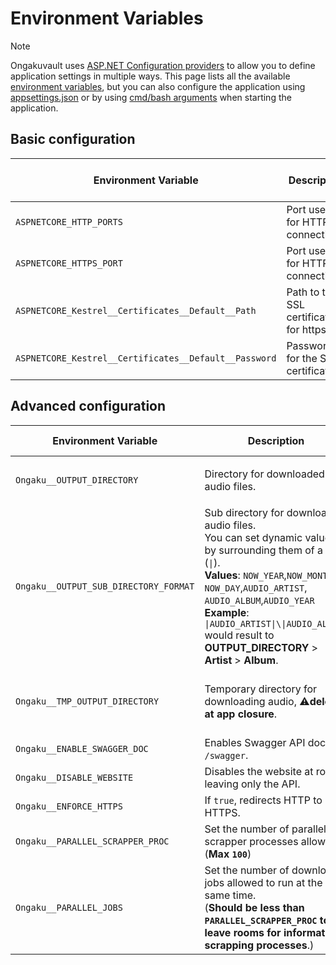 # Environment Variables
> [!NOTE]  
> Ongakuvault uses [ASP.NET Configuration providers](https://learn.microsoft.com/aspnet/core/fundamentals/configuration/?view=aspnetcore-8.0) to allow you to define application settings in multiple ways.
> This page lists all the available [environment variables](https://learn.microsoft.com/aspnet/core/fundamentals/configuration/?view=aspnetcore-8.0#non-prefixed-environment-variables), but you can also
> configure the application using [appsettings.json](https://learn.microsoft.com/aspnet/core/fundamentals/configuration/?view=aspnetcore-8.0#appsettingsjson) or by using
> [cmd/bash arguments](https://learn.microsoft.com/aspnet/core/fundamentals/configuration/?view=aspnetcore-8.0#command-line-arguments) when starting the application.
## Basic configuration
| Environment Variable                                | Description                            | Default Value                    | Docker Default Value |
|-----------------------------------------------------|----------------------------------------|----------------------------------|----------------------|
| `ASPNETCORE_HTTP_PORTS`                             | Port used for HTTP connections.        | `8080`                           | `8080`               |
| `ASPNETCORE_HTTPS_PORT`                             | Port used for HTTPS connections.       | `8443`                           | `8443`               |
| `ASPNETCORE_Kestrel__Certificates__Default__Path`   | Path to the SSL certificate for https. | *empty*                          | *empty*              |
| `ASPNETCORE_Kestrel__Certificates__Default__Password`| Password for the SSL certificate.     | *empty*                          | *empty*              |

## Advanced configuration
| Environment Variable        | Description                                                               | Default Value                               | Docker Default Value                        |
|-----------------------------|---------------------------------------------------------------------------|---------------------------------------------|---------------------------------------------|
| `Ongaku__OUTPUT_DIRECTORY`          | Directory for downloaded audio files.                                     | *empty*, defaults to `./archived-audios`    | `/home/app/archived-audios`                 |
| `Ongaku__OUTPUT_SUB_DIRECTORY_FORMAT`| Sub directory for downloaded audio files.<br>You can set dynamic values by surrounding them of a PIPE (`\|`).<br>**Values**: `NOW_YEAR`,`NOW_MONTH`,<br>`NOW_DAY`,`AUDIO_ARTIST`,<br>`AUDIO_ALBUM`,`AUDIO_YEAR`<br>**Example**:<br> `\|AUDIO_ARTIST\|\\|AUDIO_ALBUM\|` would result to **OUTPUT_DIRECTORY** > **Artist** > **Album**. |*empty*|*empty*|
| `Ongaku__TMP_OUTPUT_DIRECTORY`      | Temporary directory for downloading audio, ⚠️**deleted at app closure**. | Temp directory created in OS Temp directory | Temp directory created in OS Temp directory |
| `Ongaku__ENABLE_SWAGGER_DOC`        | Enables Swagger API doc at `/swagger`.                                    | `false`                                     | `false`                                     |
| `Ongaku__DISABLE_WEBSITE`           | Disables the website at root `/`, leaving only the API.                   | `false`                                     | `false`                                     |
| `Ongaku__ENFORCE_HTTPS`             | If `true`, redirects HTTP to HTTPS.                                       | `false`                                     | `false`                                     |
| `Ongaku__PARALLEL_SCRAPPER_PROC`    | Set the number of parallel scrapper processes allowed. (**Max ``100``**)  | `8`                                         | `8`                                         |
| `Ongaku__PARALLEL_JOBS`             | Set the number of download jobs allowed to run at the same time.<br>(**Should be less than `PARALLEL_SCRAPPER_PROC` to leave rooms for information scrapping processes**.)| `4` | `4` |